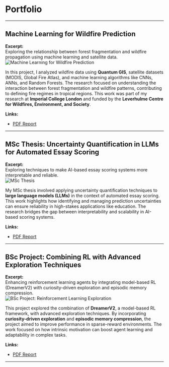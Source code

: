 # Portfolio

---

## Machine Learning for Wildfire Prediction

**Excerpt:**  
Exploring the relationship between forest fragmentation and wildfire propagation using machine learning and satellite data.  
![Machine Learning for Wildfire Prediction](/images/wildfire_ml.png)

In this project, I analyzed wildfire data using **Quantum GIS**, satellite datasets (MODIS, Global Fire Atlas), and machine learning algorithms like CNNs, ANNs, and Random Forests. The research focused on understanding the interaction between forest fragmentation and wildfire patterns, contributing to defining fire regimes in tropical regions. This work was part of my research at **Imperial College London** and funded by the **Leverhulme Centre for Wildfires, Environment, and Society**.

**Links:**  
- [PDF Report](/files/FF.pdf)

---

## MSc Thesis: Uncertainty Quantification in LLMs for Automated Essay Scoring

**Excerpt:**  
Exploring techniques to make AI-based essay scoring systems more interpretable and reliable.  
![MSc Thesis](/images/msc_thesis.png)

My MSc thesis involved applying uncertainty quantification techniques to **large language models (LLMs)** in the context of automated essay scoring. This work highlights how identifying and managing prediction uncertainties can ensure reliability in high-stakes applications like education. The research bridges the gap between interpretability and scalability in AI-based scoring systems.

**Links:**  
- [PDF Report](/files/MScProject.pdf)

---

## BSc Project: Combining RL with Advanced Exploration Techniques

**Excerpt:**  
Enhancing reinforcement learning agents by integrating model-based RL (DreamerV2) with curiosity-driven exploration and episodic memory compression.  
![BSc Project: Reinforcement Learning Exploration](/images/rl_exploration.png)

This project explored the combination of **DreamerV2**, a model-based RL framework, with advanced exploration techniques. By incorporating **curiosity-driven exploration** and **episodic memory compression**, the project aimed to improve performance in sparse-reward environments. The work focused on how intrinsic motivation can boost agent learning and adaptability in complex tasks.

**Links:**  
- [PDF Report](/files/BScProject.pdf)

---

